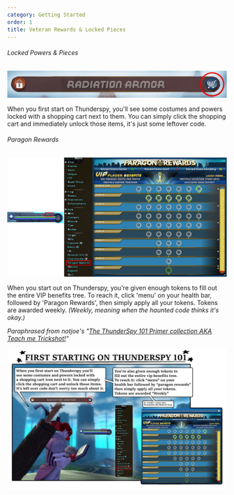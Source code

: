 ```yaml
---
category: Getting Started
order: 1
title: Veteran Rewards & Locked Pieces
---
```

###### Locked Powers & Pieces

![](/img/uploads/unlock.jpg)

When you first start on Thunderspy, you'll see some costumes and powers locked with a shopping cart next to them. You can simply click the shopping cart and immediately unlock those items, it's just some leftover code.

###### Paragon Rewards

![](/img/uploads/paragonrewards.png)

When you start out on Thunderspy, you're given enough tokens to fill out the entire VIP benefits tree. To reach it, click 'menu' on your health bar, followed by 'Paragon Rewards', then simply apply all your tokens. Tokens are awarded weekly. *(Weekly, meaning when the haunted code thinks it's okay.)*



*Paraphrased from notjoe's "[The ThunderSpy 101 Primer collection AKA Teach me Trickshot!](https://thunderspygaming.boards.net/thread/71/thunderspy-primer-collection-teach-trickshot)"*

![](/img/uploads/51104334458_0ce503b46c_k.jpg)